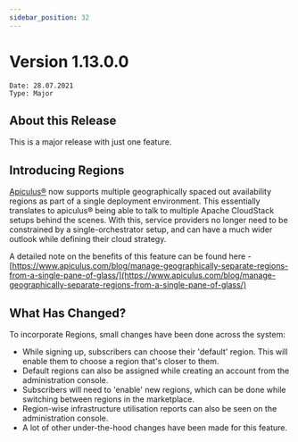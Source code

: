 ```yaml
---
sidebar_position: 32
---
```

# Version 1.13.0.0
```
Date: 28.07.2021
Type: Major
```

## About this Release

This is a major release with just one feature.

## Introducing Regions

[Apiculus®](https://www.apiculus.com) now supports multiple geographically spaced out availability regions as part of a single deployment environment. This essentially translates to apiculus® being able to talk to multiple Apache CloudStack setups behind the scenes. With this, service providers no longer need to be constrained by a single-orchestrator setup, and can have a much wider outlook while defining their cloud strategy.

A detailed note on the benefits of this feature can be found here - [https://www.apiculus.com/blog/manage-geographically-separate-regions-from-a-single-pane-of-glass/](https://www.apiculus.com/blog/manage-geographically-separate-regions-from-a-single-pane-of-glass/)

## What Has Changed?

To incorporate Regions, small changes have been done across the system:

- While signing up, subscribers can choose their 'default' region. This will enable them to choose a region that's closer to them.
- Default regions can also be assigned while creating an account from the administration console.
- Subscribers will need to 'enable' new regions, which can be done while switching between regions in the marketplace.
- Region-wise infrastructure utilisation reports can also be seen on the administration console.
- A lot of other under-the-hood changes have been made for this feature.